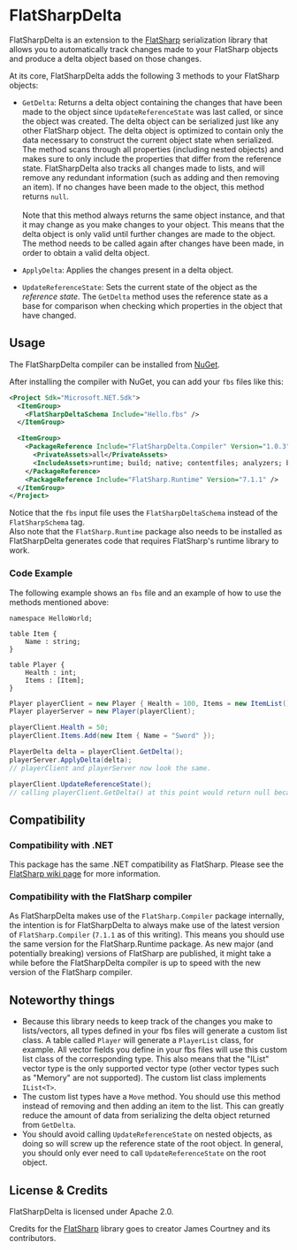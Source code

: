 # FlatSharpDelta
FlatSharpDelta is an extension to the [FlatSharp](https://github.com/jamescourtney/FlatSharp) serialization library that allows you to automatically track changes made to your FlatSharp objects and produce a delta object based on those changes.

At its core, FlatSharpDelta adds the following 3 methods to your FlatSharp objects:

- `GetDelta`: Returns a delta object containing the changes that have been made to the object since `UpdateReferenceState` was last called, or since the object was created.
			The delta object can be serialized just like any other FlatSharp object.
			The delta object is optimized to contain only the data necessary to construct the current object state when serialized.
			The method scans through all properties (including nested objects) and makes sure to only include the properties that differ from the reference state.
			FlatSharpDelta also tracks all changes made to lists, and will remove any redundant information (such as adding and then removing an item).
			If no changes have been made to the object, this method returns `null`.<br/><br/>Note that this method always returns the same object instance, and that it may change as you make changes to your object.
			This means that the delta object is only valid until further changes are made to the object.
			The method needs to be called again after changes have been made, in order to obtain a valid delta object.</pre>

- `ApplyDelta`: Applies the changes present in a delta object.

- `UpdateReferenceState`: Sets the current state of the object as the <i>reference state</i>. The `GetDelta` method uses the reference state as a base for comparison when checking which properties in the object that have changed.

## Usage
 
The FlatSharpDelta compiler can be installed from [NuGet](https://www.nuget.org/packages/FlatSharpDelta.Compiler).
 
After installing the compiler with NuGet, you can add your `fbs` files like this:

```xml
<Project Sdk="Microsoft.NET.Sdk">
  <ItemGroup>
    <FlatSharpDeltaSchema Include="Hello.fbs" />
  </ItemGroup>

  <ItemGroup>
    <PackageReference Include="FlatSharpDelta.Compiler" Version="1.0.3">
      <PrivateAssets>all</PrivateAssets>
      <IncludeAssets>runtime; build; native; contentfiles; analyzers; buildtransitive</IncludeAssets>
    </PackageReference>
    <PackageReference Include="FlatSharp.Runtime" Version="7.1.1" />
  </ItemGroup>
</Project>
```
 
Notice that the `fbs` input file uses the `FlatSharpDeltaSchema` instead of the `FlatSharpSchema` tag.<br/>
Also note that the `FlatSharp.Runtime` package also needs to be installed as FlatSharpDelta generates code that requires FlatSharp's runtime library to work.
 
### Code Example
 
The following example shows an `fbs` file and an example of how to use the methods mentioned above:
 
```
namespace HelloWorld;

table Item {
    Name : string;
}

table Player {
    Health : int;
    Items : [Item];
}
```
 
```csharp
Player playerClient = new Player { Health = 100, Items = new ItemList() };
Player playerServer = new Player(playerClient);

playerClient.Health = 50;
playerClient.Items.Add(new Item { Name = "Sword" });

PlayerDelta delta = playerClient.GetDelta();
playerServer.ApplyDelta(delta);
// playerClient and playerServer now look the same.

playerClient.UpdateReferenceState();
// calling playerClient.GetDelta() at this point would return null because nothing changed.
```

## Compatibility

### Compatibility with .NET
This package has the same .NET compatibility as FlatSharp. Please see the [FlatSharp wiki page](https://github.com/jamescourtney/FlatSharp/wiki/Compiler) for more information.

### Compatibility with the FlatSharp compiler
As FlatSharpDelta makes use of the `FlatSharp.Compiler` package internally, the intention is for FlatSharpDelta to always make use of the latest version of `FlatSharp.Compiler` (`7.1.1` as of this writing). This means you should use the same version for the FlatSharp.Runtime package. As new major (and potentially breaking) versions of FlatSharp are published, it might take a while before the FlatSharpDelta compiler is up to speed with the new version of the FlatSharp compiler.

## Noteworthy things

- Because this library needs to keep track of the changes you make to lists/vectors, all types defined in your fbs files will generate a custom list class. A table called `Player` will generate a `PlayerList` class, for example. All vector fields you define in your fbs files will use this custom list class of the corresponding type. This also means that the "IList" vector type is the only supported vector type (other vector types such as "Memory" are not supported). The custom list class implements `IList<T>`.
- The custom list types have a `Move` method. You should use this method instead of removing and then adding an item to the list. This can greatly reduce the amount of data from serializing the delta object returned from `GetDelta`.
- You should avoid calling `UpdateReferenceState` on nested objects, as doing so will screw up the reference state of the root object. In general, you should only ever need to call `UpdateReferenceState` on the root object.

## License & Credits
FlatSharpDelta is licensed under Apache 2.0.

Credits for the [FlatSharp](https://github.com/jamescourtney/FlatSharp) library goes to creator James Courtney and its contributors.
